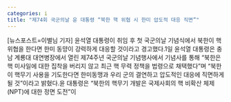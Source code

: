 ```yaml
---
categories: i
title: "제74회 국군의날 윤 대통령 “북한 핵 위협 시 한미 압도적 대응 직면”"
---
```

[뉴스포스트=이별님 기자] 윤석열 대통령이 취임 후 첫 국군의날 기념식에서 북한이 핵 위협을 한다면 한미 동먕이 강력하게 대응할 것이라고 경고했다.1일 윤석열 대통령은 충남 계룡대 대연병장에서 열린 제74주년 국군의날 기념행사에서 기념사를 통해 “북한은 핵 미사일에 대한 집착을 버리지 않고 최근 핵 무력 정책을 법령으로 채택했다”며 “북한이 핵무기 사용을 기도한다면 한미동맹과 우리 군의 결연하고 압도적인 대응에 직면하게 될 것”이라고 밝혔다.윤 대통령은 “북한의 핵무기 개발은 국제사회의 핵 비확산 체제(NPT)에 대한 정면 도전”이